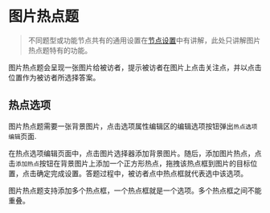 # 图片热点题

> 不同题型或功能节点共有的通用设置在[节点设置](../node-setting/concept.md)中有讲解，此处只讲解图片热点题特有的功能。

图片热点题会呈现一张图片给被访者，提示被访者在图片上点击关注点，并以点击位置作为被访者所选择答案。

## 热点选项

图片热点题需要一张背景图片，点击选项属性编辑区的编辑选项按钮弹出`热点选项编辑`页面.

在热点选项编辑页面中，点击图片选择器添加背景图片。随后，添加图片热点，点击`添加热点`按钮在背景图片上添加一个正方形热点，拖拽该热点框到图片的目标位置，点击确定完成设置。答题过程中，被访者点中热点框就代表选中该选项。

图片热点题支持添加多个热点框，一个热点框就是一个选项。多个热点框之间不能重叠。

